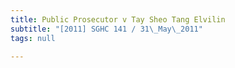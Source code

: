 ```yaml
---
title: Public Prosecutor v Tay Sheo Tang Elvilin
subtitle: "[2011] SGHC 141 / 31\_May\_2011"
tags: null

---
```



